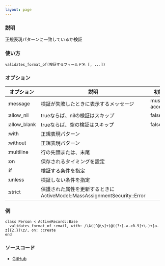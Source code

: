 ```yaml
---
layout: page
---
```

### 説明
正規表現パターンに一致しているか検証

### 使い方
    validates_format_of(検証するフィールド名 [, ...])

### オプション

オプション        | 説明                                                        | 初期値
------------ | --------------------------------------------------------- | ----------------
:message     | 検証が失敗したときに表示するメッセージ                                       | must be accepted
:allow_nil   | trueならば、nilの検証はスキップ                                       | false
:allow_blank | trueならば、空の検証はスキップ                                         | false
:with        | 正規表現パターン                                                  |
:without     | 正規表現パターン                                                  |
:multiline   | 行の先頭または、末尾                                                |
:on          | 保存されるタイミングを設定                                             |
:if          | 検証する条件を指定                                                 |
:unless      | 検証しない条件を指定                                                |
:strict      | 保護された属性を更新するときにActiveModel::MassAssignmentSecurity::Error |

### 例
    class Person < ActiveRecord::Base
      validates_format_of :email, with: /\A([^@\s]+)@((?:[-a-z0-9]+\.)+[a-z]{2,})\z/, on: :create
    end

### ソースコード
* [GitHub](https://github.com/rails/rails/blob/c551178f1b210c6becdf9612814e1c33fbcca2a5/activemodel/lib/active_model/validations/format.rb#L108)